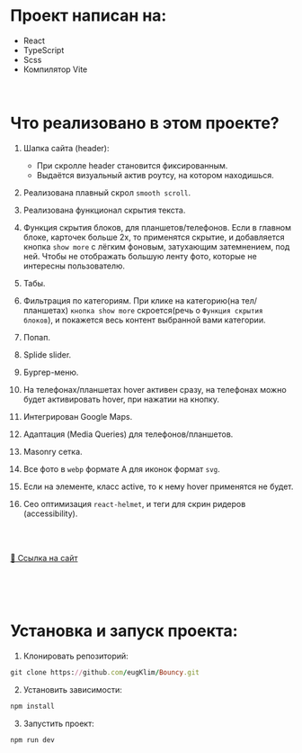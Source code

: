 # Проект написан на:
  - React
  - TypeScript
  - Scss
  - Компилятор Vite

<br>

# Что реализовано в этом проекте?

1. Шапка сайта (header):
   - При скролле header становится фиксированным.
   - Выдаётся визуальный актив роутсу, на котором находишься.

2. Реализована плавный скрол `smooth scroll`.

3. Реализована функционал скрытия текста.

4. Функция скрытия блоков, для планшетов/телефонов. Если в главном блоке, карточек больше 2х, то применятся скрытие, и добавляется кнопка `show more` с лёгким фоновым, затухающим затемнением, под ней. Чтобы не отображать большую ленту фото, которые не интересны пользователю.

5. Табы.

6. Фильтрация по категориям. При клике на категорию(на тел/планшетах) `кнопка show more` скроется(речь о `Функция скрытия блоков`), и покажется весь контент выбранной вами категории. 

7. Попап.

8. Splide slider.

9. Бургер-меню.

10. На телефонах/планшетах hover активен сразу, на телефонах можно будет активировать hover, при нажатии на кнопку.

11. Интегрирован Google Maps.

12. Адаптация (Media Queries) для телефонов/планшетов.

13. Masonry сетка.

14. Все фото в `webp` формате А для иконок формат `svg`.

15. Если на элементе, класс active, то к нему hover применятся не будет.

16. Сео оптимизация `react-helmet`, и теги для скрин ридеров (accessibility).


<br>

<br>


[🔗 Ссылка на сайт](https://eugklim.github.io/Bouncy/)

<br>

<br>

<br>

# Установка и запуск проекта:

1. Клонировать репозиторий:

```ruby
git clone https://github.com/eugKlim/Bouncy.git
```

2. Установить зависимости:

```ruby
npm install
```

3. Запустить проект:

```ruby
npm run dev
```
